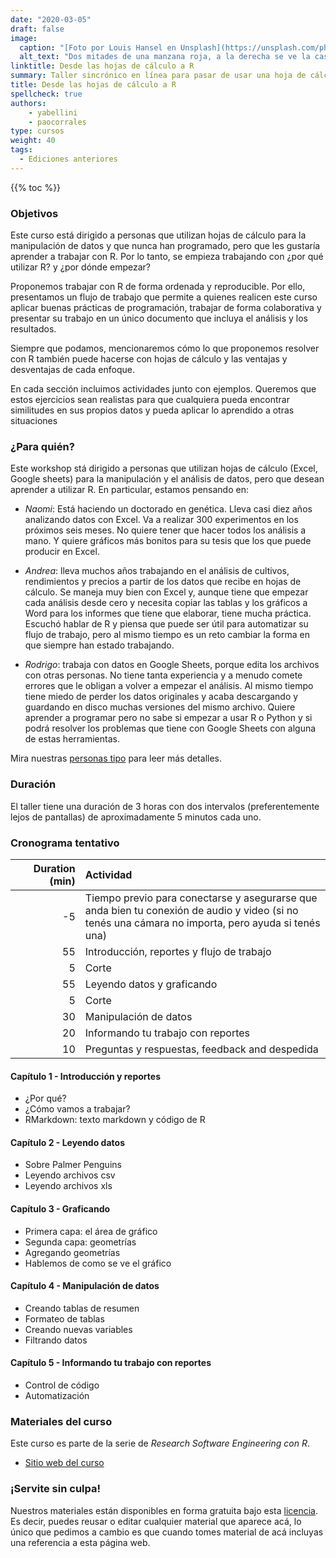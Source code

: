 ```yaml
---
date: "2020-03-05"
draft: false
image:
  caption: "[Foto por Louis Hansel en Unsplash](https://unsplash.com/photos/bPMyJzKhCyA)"
  alt_text: "Dos mitades de una manzana roja, a la derecha se ve la cascara, a la izquierda se ve la parte de adentro de la manzana.  Foto de Louis Hansel."
linktitle: Desde las hojas de cálculo a R
summary: Taller sincrónico en línea para pasar de usar una hoja de cálculo a usar R. 
title: Desde las hojas de cálculo a R
spellcheck: true
authors: 
    - yabellini
    - paocorrales
type: cursos
weight: 40
tags:
  - Ediciones anteriores
---
```


{{% toc %}}

### Objetivos 

Este curso está dirigido a personas que utilizan hojas de cálculo para la manipulación de datos y que nunca han programado, pero que les gustaría aprender a trabajar con R. Por lo tanto, se empieza trabajando con ¿por qué utilizar R? y ¿por dónde empezar?

Proponemos trabajar con R de forma ordenada y reproducible. Por ello, presentamos un flujo de trabajo que permite a quienes realicen este curso aplicar buenas prácticas de programación, trabajar de forma colaborativa y presentar su trabajo en un único documento que incluya el análisis y los resultados.

Siempre que podamos, mencionaremos cómo lo que proponemos resolver con R también puede hacerse con hojas de cálculo y las ventajas y desventajas de cada enfoque.

En cada sección incluimos actividades junto con ejemplos. Queremos que estos ejercicios sean realistas para que cualquiera pueda encontrar similitudes en sus propios datos y pueda aplicar lo aprendido a otras situaciones

### ¿Para quién?

Este workshop stá dirigido a personas que utilizan hojas de cálculo (Excel, Google sheets) para la manipulación y el análisis de datos, pero que desean aprender a utilizar R. En particular, estamos pensando en:

* _Naomi_: Está haciendo un doctorado en genética. Lleva casi diez años analizando datos con Excel. Va a realizar 300 experimentos en los próximos seis meses. No quiere tener que hacer todos los análisis a mano. Y quiere gráficos más bonitos para su tesis que los que puede producir en Excel.

* _Andrea_: lleva muchos años trabajando en el análisis de cultivos, rendimientos y precios a partir de los datos que recibe en hojas de cálculo. Se maneja muy bien con Excel y, aunque tiene que empezar cada análisis desde cero y necesita copiar las tablas y los gráficos a Word para los informes que tiene que elaborar, tiene mucha práctica. Escuchó hablar de R y piensa que puede ser útil para automatizar su flujo de trabajo, pero al mismo tiempo es un reto cambiar la forma en que siempre han estado trabajando.

* _Rodrigo_: trabaja con datos en Google Sheets, porque edita los archivos con otras personas. No tiene tanta experiencia y a menudo comete errores que le obligan a volver a empezar el análisis. Al mismo tiempo tiene miedo de perder los datos originales y acaba descargando y guardando en disco muchas versiones del mismo archivo. Quiere aprender a programar pero no sabe si empezar a usar R o Python y si podrá resolver los problemas que tiene con Google Sheets con alguna de estas herramientas.


Mira nuestras [personas tipo](https://metadocencia.org/personas/) para leer más detalles.

### Duración

El taller tiene una duración de 3 horas con dos intervalos (preferentemente lejos de pantallas) de aproximadamente 5 minutos cada uno. 


### Cronograma tentativo


|  Duration (min) |  Actividad  |
| ---:  | :----------- |
| -5  <img width="150"/>|  Tiempo previo para conectarse y asegurarse que anda bien tu conexión de audio y video (si no tenés una cámara no importa, pero ayuda si tenés una)|
|55  | Introducción, reportes y flujo de trabajo|
|5   | Corte |
|55  | Leyendo datos y graficando |
|5   | Corte |
|30  | Manipulación de datos |
|20  | Informando tu trabajo con reportes|
|10  | Preguntas y respuestas, feedback and despedida |


#### Capítulo 1 - Introducción y reportes

* ¿Por qué?
* ¿Cómo vamos a trabajar?
* RMarkdown: texto markdown y código de R

#### Capítulo 2 - Leyendo datos

* Sobre Palmer Penguins
* Leyendo archivos csv
* Leyendo archivos xls

#### Capítulo 3 - Graficando

* Primera capa: el área de gráfico
* Segunda capa: geometrías
* Agregando geometrías
* Hablemos de como se ve el gráfico

#### Capítulo 4 - Manipulación de datos

* Creando tablas de resumen
* Formateo de tablas
* Creando nuevas variables
* Filtrando datos

#### Capítulo 5 - Informando tu trabajo con reportes

* Control de código
* Automatización


### Materiales del curso

Este curso es parte de la serie de _Research Software Engineering con R_.

* [Sitio web del curso](https://yabellini.github.io/fromSpreadSheetToR)


### ¡Servite sin culpa!

Nuestros materiales están disponibles en forma gratuita bajo esta [licencia](https://creativecommons.org/licenses/by/4.0/deed.es). Es decir, puedes reusar o editar cualquier material que aparece acá, lo único que pedimos a cambio es que cuando tomes material de acá incluyas una referencia a esta página web.